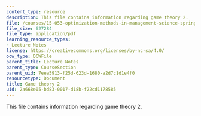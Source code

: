 ```yaml
---
content_type: resource
description: This file contains information regarding game theory 2.
file: /courses/15-053-optimization-methods-in-management-science-spring-2013/2a668e05bd830017d18bf22cd1178585_MIT15_053S13_lec8.pdf
file_size: 627284
file_type: application/pdf
learning_resource_types:
- Lecture Notes
license: https://creativecommons.org/licenses/by-nc-sa/4.0/
ocw_type: OCWFile
parent_title: Lecture Notes
parent_type: CourseSection
parent_uid: 7eea5913-f25d-623d-1680-a2d7c1d1e4f0
resourcetype: Document
title: Game theory 2
uid: 2a668e05-bd83-0017-d18b-f22cd1178585
---
```

This file contains information regarding game theory 2.
